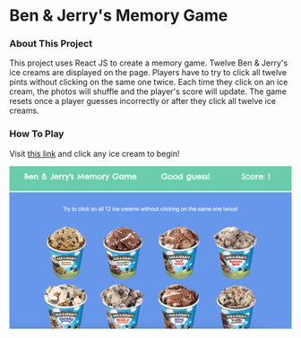 # Ben & Jerry's Memory Game

### About This Project

This project uses React JS to create a memory game. Twelve Ben & Jerry's ice creams are displayed on the page. Players have to try to click all twelve pints without clicking on the same one twice. Each time they click on an ice cream, the photos will shuffle and the player's score will update. The game resets once a player guesses incorrectly or after they click all twelve ice creams.

### How To Play

Visit [this link]() and click any ice cream to begin!

<img src="./public/game.png">